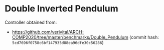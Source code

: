 # Double Inverted Pendulum

Controller obtained from:

- https://github.com/verivital/ARCH-COMP2020/tree/master/benchmarks/Double_Pendulum (commit hash: `5cd7696f0758c6bf147935d88ea96dfe30c56286`)
